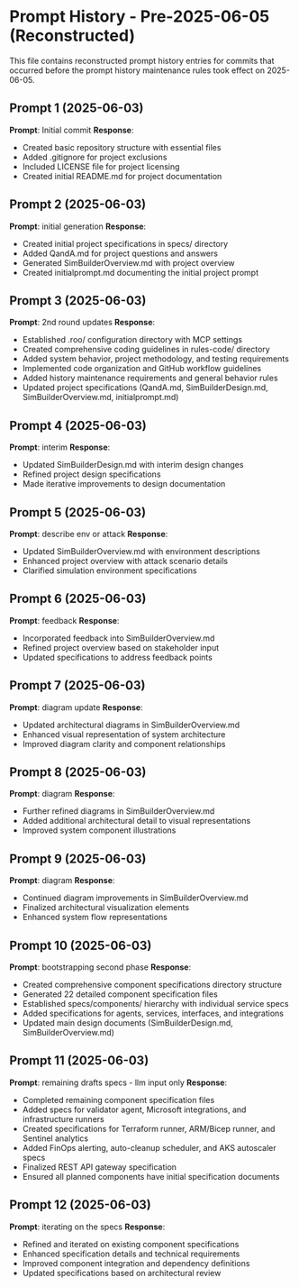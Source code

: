 # Prompt History - Pre-2025-06-05 (Reconstructed)

This file contains reconstructed prompt history entries for commits that occurred before the prompt history maintenance rules took effect on 2025-06-05.

## Prompt 1 (2025-06-03)
**Prompt**: Initial commit
**Response**:
- Created basic repository structure with essential files
- Added .gitignore for project exclusions
- Included LICENSE file for project licensing
- Created initial README.md for project documentation

## Prompt 2 (2025-06-03)
**Prompt**: initial generation
**Response**:
- Created initial project specifications in specs/ directory
- Added QandA.md for project questions and answers
- Generated SimBuilderOverview.md with project overview
- Created initialprompt.md documenting the initial project prompt

## Prompt 3 (2025-06-03)
**Prompt**: 2nd round updates
**Response**:
- Established .roo/ configuration directory with MCP settings
- Created comprehensive coding guidelines in rules-code/ directory
- Added system behavior, project methodology, and testing requirements
- Implemented code organization and GitHub workflow guidelines
- Added history maintenance requirements and general behavior rules
- Updated project specifications (QandA.md, SimBuilderDesign.md, SimBuilderOverview.md, initialprompt.md)

## Prompt 4 (2025-06-03)
**Prompt**: interim
**Response**:
- Updated SimBuilderDesign.md with interim design changes
- Refined project design specifications
- Made iterative improvements to design documentation

## Prompt 5 (2025-06-03)
**Prompt**: describe env or attack
**Response**:
- Updated SimBuilderOverview.md with environment descriptions
- Enhanced project overview with attack scenario details
- Clarified simulation environment specifications

## Prompt 6 (2025-06-03)
**Prompt**: feedback
**Response**:
- Incorporated feedback into SimBuilderOverview.md
- Refined project overview based on stakeholder input
- Updated specifications to address feedback points

## Prompt 7 (2025-06-03)
**Prompt**: diagram update
**Response**:
- Updated architectural diagrams in SimBuilderOverview.md
- Enhanced visual representation of system architecture
- Improved diagram clarity and component relationships

## Prompt 8 (2025-06-03)
**Prompt**: diagram
**Response**:
- Further refined diagrams in SimBuilderOverview.md
- Added additional architectural detail to visual representations
- Improved system component illustrations

## Prompt 9 (2025-06-03)
**Prompt**: diagram
**Response**:
- Continued diagram improvements in SimBuilderOverview.md
- Finalized architectural visualization elements
- Enhanced system flow representations

## Prompt 10 (2025-06-03)
**Prompt**: bootstrapping second phase
**Response**:
- Created comprehensive component specifications directory structure
- Generated 22 detailed component specification files
- Established specs/components/ hierarchy with individual service specs
- Added specifications for agents, services, interfaces, and integrations
- Updated main design documents (SimBuilderDesign.md, SimBuilderOverview.md)

## Prompt 11 (2025-06-03)
**Prompt**: remaining drafts specs - llm input only
**Response**:
- Completed remaining component specification files
- Added specs for validator agent, Microsoft integrations, and infrastructure runners
- Created specifications for Terraform runner, ARM/Bicep runner, and Sentinel analytics
- Added FinOps alerting, auto-cleanup scheduler, and AKS autoscaler specs
- Finalized REST API gateway specification
- Ensured all planned components have initial specification documents

## Prompt 12 (2025-06-03)
**Prompt**: iterating on the specs
**Response**:
- Refined and iterated on existing component specifications
- Enhanced specification details and technical requirements
- Improved component integration and dependency definitions
- Updated specifications based on architectural review